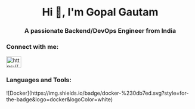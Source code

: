 <h1 align="center">Hi 👋, I'm Gopal Gautam</h1>
<h3 align="center">A passionate Backend/DevOps Engineer from India</h3>

<h3 align="left">Connect with me:</h3>
<p align="left">
<a href="https://linkedin.com/in/https://www.linkedin.com/in/gopal-gautam-a9a4b722a" target="blank"><img align="center" src="https://raw.githubusercontent.com/rahuldkjain/github-profile-readme-generator/master/src/images/icons/Social/linked-in-alt.svg" alt="https://www.linkedin.com/in/gopal-gautam-a9a4b722a" height="30" width="40" /></a>
</p>

<h3 align="left">Languages and Tools:</h3>
![Docker](https://img.shields.io/badge/docker-%230db7ed.svg?style=for-the-badge&logo=docker&logoColor=white)




